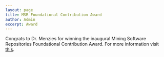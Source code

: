 ```yaml
---
layout: page
title: MSR Foundational Contribution Award
author: Admin
excerpt: Award
---
```

Congrats to Dr. Menzies for winning the inaugural Mining Software Repositories Foundational Contribution Award. For more information visit [this](http://menzies.us/msraward17.html).
